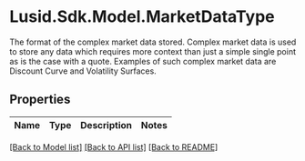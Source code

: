 # Lusid.Sdk.Model.MarketDataType
The format of the complex market data stored. Complex market data is used to store any  data which requires more context than just a simple single point as is the case with a  quote.  Examples of such complex market data are Discount Curve and Volatility Surfaces.

## Properties

Name | Type | Description | Notes
------------ | ------------- | ------------- | -------------

[[Back to Model list]](../README.md#documentation-for-models) [[Back to API list]](../README.md#documentation-for-api-endpoints) [[Back to README]](../README.md)

